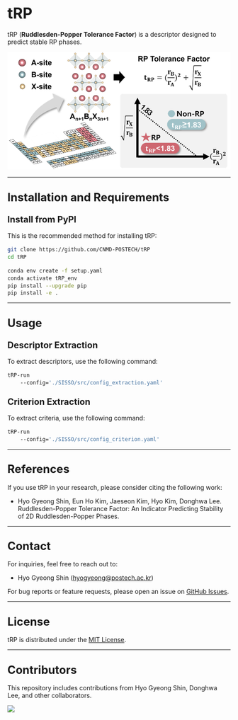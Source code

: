# <span style="font-size:larger;">tRP</span>

tRP (**Ruddlesden-Popper Tolerance Factor**) is a descriptor designed to predict stable RP phases. 

![tRP Banner Image](https://github.com/CNMD-POSTECH/tRP/blob/main/Figure/tRP.png?raw=true)

---

## <span style="font-size:larger;">Installation and Requirements</span>

### <span style="font-size:larger;">Install from PyPI</span>

This is the recommended method for installing tRP:

```bash
git clone https://github.com/CNMD-POSTECH/tRP
cd tRP
```

```bash
conda env create -f setup.yaml
conda activate tRP_env
pip install --upgrade pip
pip install -e .
```

---

## <span style="font-size:larger;">Usage</span>

### <span style="font-size:larger;">Descriptor Extraction</span>

To extract descriptors, use the following command:

```bash
tRP-run 
    --config='./SISSO/src/config_extraction.yaml'
```

### <span style="font-size:larger;">Criterion Extraction</span>

To extract criteria, use the following command:

```bash
tRP-run 
    --config='./SISSO/src/config_criterion.yaml'
```

---

## <span style="font-size:larger;">References</span>

If you use tRP in your research, please consider citing the following work:

- Hyo Gyeong Shin, Eun Ho Kim, Jaeseon Kim, Hyo Kim, Donghwa Lee.  
  Ruddlesden-Popper Tolerance Factor: An Indicator Predicting Stability of 2D Ruddlesden-Popper Phases.

---

## <span style="font-size:larger;">Contact</span>

For inquiries, feel free to reach out to:
- Hyo Gyeong Shin ([hyogyeong@postech.ac.kr](mailto:hyogyeong@postech.ac.kr))

For bug reports or feature requests, please open an issue on [GitHub Issues](https://github.com/CNMD-POSTECH/tRP/issues).

---

## <span style="font-size:larger;">License</span>

tRP is distributed under the [MIT License](MIT.md).

---

## <span style="font-size:larger;">Contributors</span>

This repository includes contributions from Hyo Gyeong Shin, Donghwa Lee, and other collaborators.

<a href="https://github.com/CNMD-POSTECH/GB-CGCNN/graphs/contributors">
  <img src="https://contrib.rocks/image?repo=CNMD-POSTECH/GB-CGCNN" />
</a>